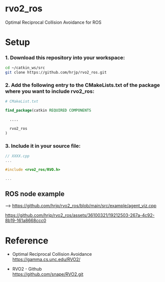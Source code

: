 # rvo2_ros
Optimal Reciprocal Collision Avoidance for ROS

# Setup

### 1. Download this repository into your workspace:
```bash
cd ~/catkin_ws/src
git clone https://github.com/hrjp/rvo2_ros.git
```

### 2. Add the following entry to the CMakeLists.txt of the package where you want to include rvo2_ros:

```cmake
# CMakeList.txt

find_package(catkin REQUIRED COMPONENTS
  
  ....

  rvo2_ros
)
```
### 3. Include it in your source file:


```cpp
// XXXX.cpp
...

#include <rvo2_ros/RVO.h>

...


```

## ROS node example
--> https://github.com/hrjp/rvo2_ros/blob/main/src/example/agent_viz.cpp

https://github.com/hrjp/rvo2_ros/assets/36100321/19212503-267a-4c92-8b19-161a8668ccc0


# Reference
* Optimal Reciprocal Collision Avoidance   
    https://gamma.cs.unc.edu/RVO2/
    
* RVO2 - Github   
    https://github.com/snape/RVO2.git
